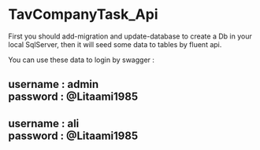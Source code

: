 # TavCompanyTask_Api

First you should add-migration and update-database to create a Db in your local SqlServer, then it will seed some data to tables by fluent api. 

You can use these data to login by swagger :
 
username : admin                                                
password : @Litaami1985
----
username : ali                                               
password : @Litaami1985
----
